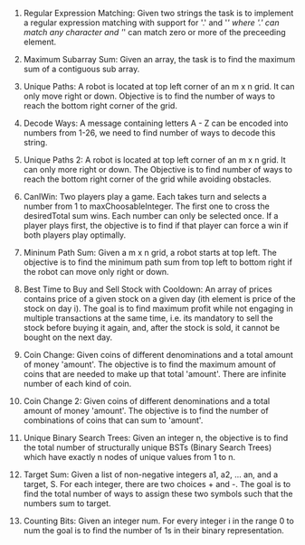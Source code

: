1. Regular Expression Matching: Given two strings the task is to implement a regular expression matching with support for '.' and '*' where '.' can match any character and '*' can match zero or more of the preceeding element.

2. Maximum Subarray Sum: Given an array, the task is to find the maximum sum of a contiguous sub array. 

3. Unique Paths: A robot is located at top left corner of an m x n grid. It can only move right or down. Objective is to find the number of ways to reach the bottom right corner of the grid.

4. Decode Ways: A message containing letters A - Z can be encoded into numbers from 1-26, we need to find number of ways to decode this string. 

5. Unique Paths 2: A robot is located at top left corner of an m x n grid. It can only more right or down. The Objective is to find number of ways to reach the bottom right corner of the grid while avoiding obstacles. 

6. CanIWin: Two players play a game. Each takes turn and selects a number from 1 to maxChoosableInteger. The first one to cross the desiredTotal sum wins. Each number can only be selected once. If a player plays first, the objective is to find if that player can force a win if both players play optimally.

7. Mininum Path Sum: Given a m x n grid, a robot starts at top left. The objective is to find the minimum path sum from top left to bottom right if the robot can move only right or down. 

8. Best Time to Buy and Sell Stock with Cooldown: An array of prices contains price of a given stock on a given day (ith element is price of the stock on day i). The goal is to find maximum profit while not engaging in multiple transactions at the same time, i.e. its mandatory to sell the stock before buying it again, and, after the stock is sold, it cannot be bought on the next day.

9. Coin Change: Given coins of different denominations and a total amount of money 'amount'. The objective is to find the maximum amount of coins that are needed to make up that total 'amount'. There are infinite number of each kind of coin.

10. Coin Change 2: Given coins of different denominations and a total amount of money 'amount'. The objective is to find the number of combinations of coins that can sum to 'amount'.

11. Unique Binary Search Trees: Given an integer n, the objective is to find the total number of structurally unique BSTs (Binary Search Trees) which have exactly n nodes of unique values from 1 to n. 

12. Target Sum: Given a list of non-negative integers a1, a2, ... an, and a target, S. For each integer, there are two choices + and -. The goal is to find the total number of ways to assign these two symbols such that the numbers sum to target. 

13. Counting Bits: Given an integer num. For every integer i in the range 0 to num the goal is to find the number of 1s in their binary representation. 